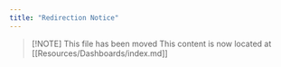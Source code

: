 ```yaml
---
title: "Redirection Notice"
---
```


> [\!NOTE] This file has been moved
> This content is now located at [[Resources/Dashboards/index.md]]

